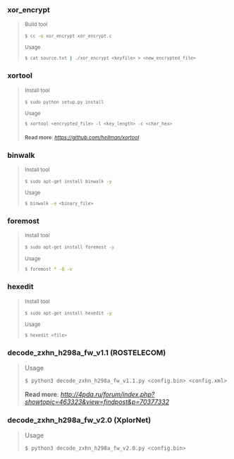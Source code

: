 ### xor_encrypt
><small>Build tool
>```bash
>$ cc -o xor_encrypt xor_encrypt.c
>```
>Usage
>```bash
>$ cat source.txt | ./xor_encrypt <keyfile> > <new_encrypted_file>
>```
></small>
  
### xortool
><small>Install tool
>```bash
>$ sudo python setup.py install
>```
>Usage
>```bash
>$ xortool <encrypted_file> -l <key_length> -c <char_hex>
>```
>__Read more__: <i>https://github.com/hellman/xortool</i></small>
  
### binwalk
><small>Install tool
>```bash
>$ sudo apt-get install binwalk -y
>```
>Usage
>```bash
>$ binwalk -e <binary_file>
>```
></small>
  
### foremost
><small>Install tool
>```bash
>$ sudo apt-get install foremost -y
>```
>Usage
>```bash
>$ foremost * -Q -v
>```
></small>

### hexedit
><small>Install tool
>```bash
>$ sudo apt-get install hexedit -y
>```
>Usage
>```bash
>$ hexedit <file>
>```
></small>
### decode_zxhn_h298a_fw_v1.1 (ROSTELECOM)
>Usage
>```bash
>$ python3 decode_zxhn_h298a_fw_v1.1.py <config.bin> <config.xml> --key <KEY>
>```
>__Read more__: <i>http://4pda.ru/forum/index.php?showtopic=463323&view=findpost&p=70377332</i></small>
### decode_zxhn_h298a_fw_v2.0 (XplorNet)
>Usage
>```bash
>$ python3 decode_zxhn_h298a_fw_v2.0.py <config.bin>
>```

